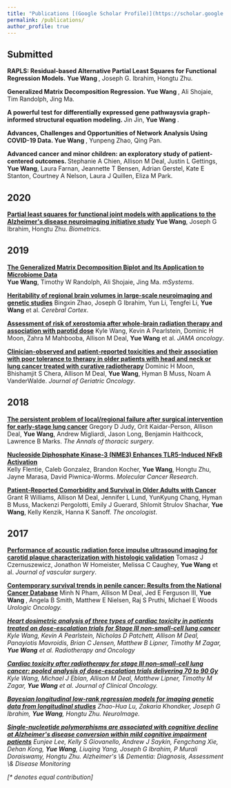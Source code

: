 ```yaml
---
title: "Publications [(Google Scholar Profile)](https://scholar.google.com/citations?user=m8LRDMwAAAAJ&hl=en)"
permalink: /publications/
author_profile: true
---
```



## Submitted
<b> RAPLS: Residual-based Alternative Partial Least Squares for Functional Regression Models.</b> 
<b> Yue Wang </b>, Joseph G. Ibrahim, Hongtu Zhu.

<b> Generalized Matrix Decomposition Regression. </b> 
<b> Yue Wang </b>, Ali Shojaie, Tim Randolph, Jing Ma.

<b> A powerful test for differentially expressed gene pathwaysvia graph-informed structural equation modeling. </b> 
Jin Jin, <b> Yue Wang </b>.

<b> Advances, Challenges and Opportunities of Network Analysis Using COVID-19 Data. </b>
<b> Yue Wang </b>, Yunpeng Zhao, Qing Pan.

<b> Advanced cancer and minor children: an exploratory study of patient-centered outcomes. </b> 
Stephanie A Chien, Allison M Deal, Justin L Gettings, <b>Yue Wang</b>, Laura Farnan, Jeannette T Bensen, Adrian Gerstel, Kate E Stanton, Courtney A Nelson, Laura J Quillen, Eliza M Park.




## 2020
<b>[Partial least squares for functional joint models with applications to the Alzheimer's disease neuroimaging initiative study](https://onlinelibrary.wiley.com/doi/full/10.1111/biom.13219)</b> 
<b>Yue Wang</b>, Joseph G Ibrahim, Hongtu Zhu.
<i>Biometrics</i>.

## 2019
<b>[The Generalized Matrix Decomposition Biplot and Its Application to Microbiome Data](https://msystems.asm.org/content/4/6/e00504-19.abstract)</b>  
<b>Yue Wang</b>, Timothy W Randolph, Ali Shojaie, Jing Ma.
<i>mSystems</i>.

<b>[Heritability of regional brain volumes in large-scale neuroimaging and genetic studies](https://academic.oup.com/cercor/article/29/7/2904/5052722)</b> 
Bingxin Zhao, Joseph G Ibrahim, Yun Li, Tengfei Li, <b>Yue Wang</b> et al. 
<i>Cerebral Cortex</i>.

<b>[Assessment of risk of xerostomia after whole-brain radiation therapy and association with parotid dose](https://jamanetwork.com/journals/jamaoncology/article-abstract/2716812)</b> 
Kyle Wang, Kevin A Pearlstein, Dominic H Moon, Zahra M Mahbooba, Allison M Deal, <b>Yue Wang</b> et al.
<i>JAMA oncology</i>.

<b>[Clinician-observed and patient-reported toxicities and their association with poor tolerance to therapy in older patients with head and neck or lung cancer treated with curative radiotherapy](https://www.sciencedirect.com/science/article/abs/pii/S1879406818301024)</b> 
Dominic H Moon, Bhishamjit S Chera, Allison M Deal, <b>Yue Wang</b>, Hyman B Muss, Noam A VanderWalde.
<i>Journal of Geriatric Oncology</i>. 

## 2018

<b>[The persistent problem of local/regional failure after surgical intervention for early-stage lung cancer](https://www.sciencedirect.com/science/article/pii/S0003497518305599)</b> 
Gregory D Judy, Orit Kaidar-Person, Allison Deal, <b>Yue Wang</b>, Andrew Migliardi, Jason Long, Benjamin Haithcock, Lawrence B Marks.
<i>The Annals of thoracic surgery</i>.

<b>[Nucleoside Diphosphate Kinase-3 (NME3) Enhances TLR5-Induced NFκB Activation](https://mcr.aacrjournals.org/content/16/6/986.abstract)</b>  
Kelly Flentie, Caleb Gonzalez, Brandon Kocher, <b>Yue Wang</b>, Hongtu Zhu, Jayne Marasa, David Piwnica-Worms. 
<i>Molecular Cancer Research</i>. 

<b>[Patient‐Reported Comorbidity and Survival in Older Adults with Cancer](https://www.ncbi.nlm.nih.gov/pmc/articles/PMC5896706/)</b> 
Grant R Williams, Allison M Deal, Jennifer L Lund, YunKyung Chang, Hyman B Muss, Mackenzi Pergolotti, Emily J Guerard, Shlomit Strulov Shachar, <b>Yue Wang</b>, Kelly Kenzik, Hanna K Sanoff.
<i>The oncologist</i>. 
  
## 2017

<b>[Performance of acoustic radiation force impulse ultrasound imaging for carotid plaque characterization with histologic validation](https://www.sciencedirect.com/science/article/pii/S0741521417311515)</b> 
Tomasz J Czernuszewicz, Jonathon W Homeister, Melissa C Caughey, <b>Yue Wang</b> et al.  <i>Journal of vascular surgery</i>. 

<b>[Contemporary survival trends in penile cancer: Results from the National Cancer Database](https://www.sciencedirect.com/science/article/pii/S1078143917304167)</b>
Minh N Pham, Allison M Deal, Jed E Ferguson III, <b> Yue Wang </b>, Angela B Smith, Matthew E Nielsen, Raj S Pruthi, Michael E Woods
<i>Urologic Oncology.

<b>[Heart dosimetric analysis of three types of cardiac toxicity in patients treated on dose-escalation trials for Stage III non-small-cell lung cancer](https://www.sciencedirect.com/science/article/pii/S0167814017326294)</b> 
Kyle Wang, Kevin A Pearlstein, Nicholas D Patchett, Allison M Deal, Panayiotis Mavroidis, Brian C Jensen, Matthew B Lipner, Timothy M Zagar, <b>Yue Wang</b> et al. 
<i>Radiotherapy and Oncology</i>

<b>[Cardiac toxicity after radiotherapy for stage III non–small-cell lung cancer: pooled analysis of dose-escalation trials delivering 70 to 90 Gy](https://www.ncbi.nlm.nih.gov/pmc/articles/PMC5455462/)</b>
 Kyle Wang, Michael J Eblan, Allison M Deal, Matthew Lipner, Timothy M Zagar, <b>Yue Wang</b> et al. <i>Journal of Clinical Oncology</i>.

<b>[Bayesian longitudinal low-rank regression models for imaging genetic data from longitudinal studies](https://www.sciencedirect.com/science/article/pii/S1053811917300617)</b>
Zhao-Hua Lu, Zakaria Khondker, Joseph G Ibrahim, <b>Yue Wang</b>, Hongtu Zhu. <i>NeuroImage</i>. 

<b>[Single-nucleotide polymorphisms are associated with cognitive decline at Alzheimer's disease conversion within mild cognitive impairment patients](http://lantaoyu.com/publications/RLSG)</b>
Eunjee Lee, Kelly S Giovanello, Andrew J Saykin, Fengchang Xie, Dehan Kong, <b>Yue Wang</b>, Liuqing Yang, Joseph G Ibrahim, P Murali Doraiswamy, Hongtu Zhu. <i> Alzheimer's \\& Dementia: Diagnosis, Assessment \\& Disease Monitoring</i>


[\* denotes equal contribution]
